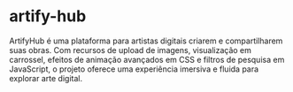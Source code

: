 # artify-hub
ArtifyHub é uma plataforma para artistas digitais criarem e compartilharem suas obras. Com recursos de upload de imagens, visualização em carrossel, efeitos de animação avançados em CSS e filtros de pesquisa em JavaScript, o projeto oferece uma experiência imersiva e fluida para explorar arte digital.
